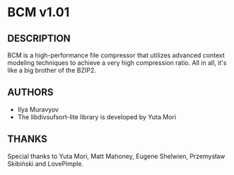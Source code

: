 # BCM v1.01

## DESCRIPTION
BCM is a high-performance file compressor that utilizes advanced context modeling
techniques to achieve a very high compression ratio. All in all, it's like a big
brother of the BZIP2.

## AUTHORS
- Ilya Muravyov
- The libdivsufsort-lite library is developed by Yuta Mori

## THANKS
Special thanks to Yuta Mori, Matt Mahoney, Eugene Shelwien, Przemysław Skibiński
and LovePimple.
